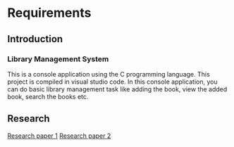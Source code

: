 # Requirements

## Introduction

### Library Management System
This is a console application using the C programming language. This project is compiled in visual studio code. In this console application, you can do basic library management task like adding the book, view the added book, search the books etc.

## Research
[Research paper 1](https://www.freestudentprojects.com/java-projects/library-management-system-project-report/)
[Research paper 2](https://aticleworld.com/library-management-system-project-in-c/)




